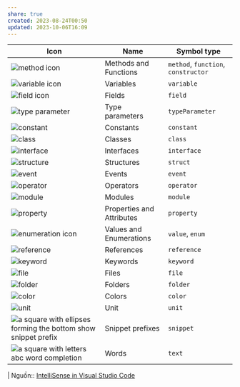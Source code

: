 ```yaml
---
share: true
created: 2023-08-24T00:50
updated: 2023-10-06T16:09
---
```

| Icon                                                                                                                                            | Name                      | Symbol type                         |
| ----------------------------------------------------------------------------------------------------------------------------------------------- | ------------------------- | ----------------------------------- |
| ![method icon](https://code.visualstudio.com/assets/docs/editor/intellisense/Method_16x.svg)                                                    | Methods and Functions     | `method`, `function`, `constructor` |
| ![variable icon](https://code.visualstudio.com/assets/docs/editor/intellisense/Variable_16x.svg)                                                | Variables                 | `variable`                          |
| ![field icon](https://code.visualstudio.com/assets/docs/editor/intellisense/Field_16x.svg)                                                      | Fields                    | `field`                             |
| ![type parameter](https://code.visualstudio.com/assets/docs/editor/intellisense/symbol-parameter.svg)                                           | Type parameters           | `typeParameter`                     |
| ![constant](https://code.visualstudio.com/assets/docs/editor/intellisense/symbol-constant.svg)                                                  | Constants                 | `constant`                          |
| ![class](https://code.visualstudio.com/assets/docs/editor/intellisense/Class_16x.svg)                                                           | Classes                   | `class`                             |
| ![interface](https://code.visualstudio.com/assets/docs/editor/intellisense/Interface_16x.svg)                                                   | Interfaces                | `interface`                         |
| ![structure](https://code.visualstudio.com/assets/docs/editor/intellisense/symbol-structure.svg)                                                | Structures                | `struct`                            |
| ![event](https://code.visualstudio.com/assets/docs/editor/intellisense/symbol-event.svg)                                                        | Events                    | `event`                             |
| ![operator](https://code.visualstudio.com/assets/docs/editor/intellisense/symbol-operator.svg)                                                  | Operators                 | `operator`                          |
| ![module](https://code.visualstudio.com/assets/docs/editor/intellisense/Namespace_16x.svg)                                                      | Modules                   | `module`                            |
| ![property](https://code.visualstudio.com/assets/docs/editor/intellisense/Property_16x.svg)                                                     | Properties and Attributes | `property`                          |
| ![enumeration icon](https://code.visualstudio.com/assets/docs/editor/intellisense/EnumItem_16x.svg)                                             | Values and Enumerations   | `value`, `enum`                     |
| ![reference](https://code.visualstudio.com/assets/docs/editor/intellisense/Reference_16x.svg)                                                   | References                | `reference`                         |
| ![keyword](https://code.visualstudio.com/assets/docs/editor/intellisense/Keyword_16x.svg)                                                       | Keywords                  | `keyword`                           |
| ![file](https://code.visualstudio.com/assets/docs/editor/intellisense/symbol-file.svg)                                                          | Files                     | `file`                              |
| ![folder](https://code.visualstudio.com/assets/docs/editor/intellisense/folder.svg)                                                             | Folders                   | `folder`                            |
| ![color](https://code.visualstudio.com/assets/docs/editor/intellisense/ColorPalette_16x.svg)                                                    | Colors                    | `color`                             |
| ![unit](https://code.visualstudio.com/assets/docs/editor/intellisense/Ruler_16x.svg)                                                            | Unit                      | `unit`                              |
| ![a square with ellipses forming the bottom show snippet prefix](https://code.visualstudio.com/assets/docs/editor/intellisense/Snippet_16x.svg) | Snippet prefixes          | `snippet`                           |
| ![a square with letters abc word completion](https://code.visualstudio.com/assets/docs/editor/intellisense/String_16x.svg)                      | Words                     | `text`                              |
| 
Nguồn:: [IntelliSense in Visual Studio Code](https://code.visualstudio.com/docs/editor/intellisense#_types-of-completions)
